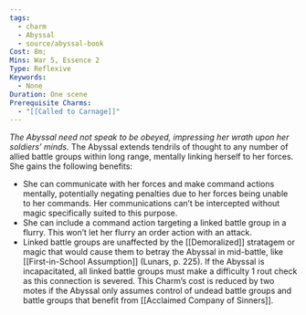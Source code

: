 ```yaml
---
tags:
  - charm
  - Abyssal
  - source/abyssal-book
Cost: 8m; 
Mins: War 5, Essence 2
Type: Reflexive
Keywords:
  - None
Duration: One scene
Prerequisite Charms:
  - "[[Called to Carnage]]"
---
```

*The Abyssal need not speak to be obeyed, impressing her wrath upon her soldiers’ minds.*
The Abyssal extends tendrils of thought to any number of allied battle groups within long range, mentally linking herself to her forces. She gains the following benefits:
 - She can communicate with her forces and make command actions mentally, potentially negating penalties due to her forces being unable to her commands. Her communications can’t be intercepted without magic specifically suited to this purpose.
 - She can include a command action targeting a linked battle group in a flurry. This won’t let her flurry an order action with an attack.
 - Linked battle groups are unaffected by the [[Demoralized]] stratagem or magic that would cause them to betray the Abyssal in mid-battle, like [[First-in-School Assumption]] (Lunars, p. 225).
If the Abyssal is incapacitated, all linked battle groups must make a difficulty 1 rout check as this connection is severed.
This Charm’s cost is reduced by two motes if the Abyssal only assumes control of undead battle groups and battle groups that benefit from [[Acclaimed Company of Sinners]].